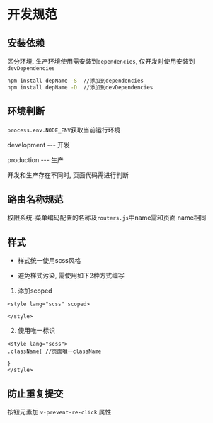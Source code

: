 # 开发规范

## 安装依赖

区分环境, 生产环境使用需安装到`dependencies`, 仅开发时使用安装到`devDependencies`
```bash
npm install depName -S  //添加到dependencies
npm install depName -D  //添加到devDependencies
```

## 环境判断

`process.env.NODE_ENV`获取当前运行环境

development --- 开发

production --- 生产

开发和生产存在不同时, 页面代码需进行判断


## 路由名称规范

权限系统-菜单编码配置的名称及`routers.js`中name需和页面 name相同

## 样式

- 样式统一使用scss风格

- 避免样式污染, 需使用如下2种方式编写

1. 添加scoped
```
<style lang="scss" scoped>

</style>
```

2. 使用唯一标识
```
<style lang="scss">
.className{ //页面唯一className

}
</style>
```

## 防止重复提交

按钮元素加 `v-prevent-re-click` 属性